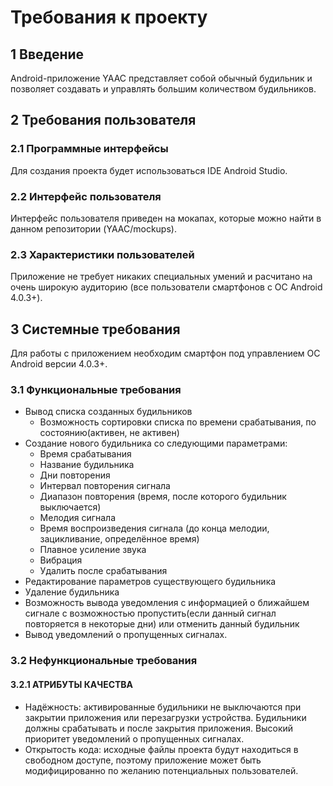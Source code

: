 # Требования к проекту

##  1 Введение

Android-приложение YAAC представляет собой обычный будильник и позволяет создавать 
и управлять большим количеством будильников.

## 2 Требования пользователя

###   2.1 Программные интерфейсы
Для создания проекта будет использоваться IDE Android Studio.
###   2.2 Интерфейс пользователя
Интерфейс пользователя приведен на мокапах, которые можно найти в данном репозитории (YAAC/mockups).
###   2.3 Характеристики пользователей
Приложение не требует никаких специальных умений и расчитано на очень широкую 
аудиторию (все пользователи смартфонов с ОС Android 4.0.3+).
##   3 Системные требования
Для работы с приложением необходим смартфон под управлением ОС Android версии 4.0.3+.
### 3.1 Функциональные требования
- Вывод списка созданных будильников
  - Возможность сортировки списка по времени срабатывания, по состоянию(активен, не активен)
- Создание нового будильника со следующими параметрами:
  - Время срабатывания
  - Название будильника
  - Дни повторения
  - Интервал повторения сигнала
  - Диапазон повторения (время, после которого будильник выключается)
  - Мелодия сигнала
  - Время воспроизведения сигнала (до конца мелодии, зацикливание, определённое время)
  - Плавное усиление звука
  - Вибрация
  - Удалить после срабатывания
- Редактирование параметров существующего будильника
- Удаление будильника
- Возможность вывода уведомления с информацией о ближайшем сигнале с возможностью 
пропустить(если данный сигнал повторяется в некоторые дни) или отменить данный будильник
- Вывод уведомлений о пропущенных сигналах. 
### 3.2 Нефункциональные требования
#### 3.2.1 АТРИБУТЫ КАЧЕСТВА
- Надёжность: активированные будильники не выключаются при закрытии приложения или перезагрузки устройства. 
Будильники должны срабатывать и после закрытия приложения. Высокий приоритет уведомлений о пропущенных сигналах.
- Открытость кода: исходные файлы проекта будут находиться в свободном доступе, поэтому приложение может быть модифицированно по желанию потенциальных пользователей.

